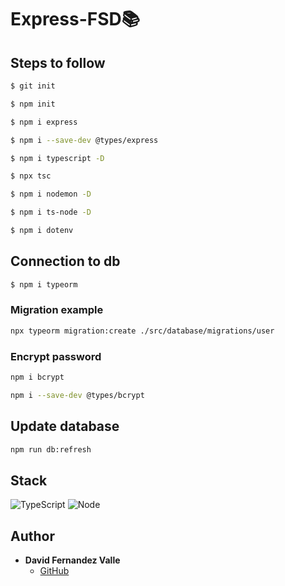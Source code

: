 # Express-FSD📚

## Steps to follow

```sh
$ git init
```

```sh
$ npm init
```

```sh
$ npm i express
```

```sh
$ npm i --save-dev @types/express
```

```sh
$ npm i typescript -D
```

```sh
$ npx tsc
```

```sh
$ npm i nodemon -D
```

```sh
$ npm i ts-node -D
```

```sh
$ npm i dotenv
```

## Connection to db

```sh
$ npm i typeorm
```

### Migration example
```sh
npx typeorm migration:create ./src/database/migrations/user
```

### Encrypt password
```sh
npm i bcrypt
```
``` sh
npm i --save-dev @types/bcrypt
```

## Update database

``` sh
npm run db:refresh
```

## Stack

![TypeScript](https://img.shields.io/badge/TypeScript-007ACC?style=for-the-badge&logo=typescript&logoColor=white) ![Node](https://img.shields.io/badge/Node.js-43853D?style=for-the-badge&logo=node.js&logoColor=white) 


## Author

- **David Fernandez Valle**
  - [GitHub](https://github.com/Davfernandezz)
